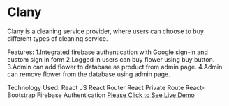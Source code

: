 # Clany
Clany is a cleaning service provider, where users can choose to buy different types of cleaning service. 

Features:
1.Integrated firebase authentication with Google sign-in and custom sign in form
2.Logged in users can buy flower using buy button.
3.Admin can add flower to database as product from admin page.
4.Admin can remove flower from the database using admin page.

Technology Used:
React JS
React Router
React Private Route
React-Bootstrap
Firebase Authentication
<a href="https://clany.netlify.app/" rel="nofollow" target="_blank">Please Click to See Live Demo</a>